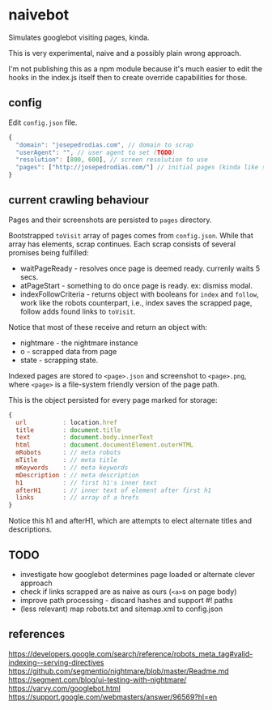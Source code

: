 # naivebot

Simulates googlebot visiting pages, kinda.

This is very experimental, naive and a possibly plain wrong approach.

I'm not publishing this as a npm module because it's much easier to edit the hooks in the index.js
itself then to create override capabilities for those.


## config

Edit `config.json` file.

```js
{
  "domain": "josepedrodias.com", // domain to scrap
  "userAgent": "", // user agent to set (TODO)
  "resolution": [800, 600], // screen resolution to use
  "pages": ["http://josepedrodias.com/"] // initial pages (kinda like sitemap.xml)
}
```


## current crawling behaviour

Pages and their screenshots are persisted to `pages` directory.

Bootstrapped `toVisit` array of pages comes from `config.json`.
While that array has elements, scrap continues.
Each scrap consists of several promises being fulfilled:

* waitPageReady - resolves once page is deemed ready. currenly waits 5 secs.
* atPageStart - something to do once page is ready. ex: dismiss modal.
* indexFollowCriteria - returns object with booleans for `index` and `follow`, work like the robots counterpart, i.e., index saves the scrapped page, follow adds found links to `toVisit`.

Notice that most of these receive and return an object with:
* nightmare - the nightmare instance
* o - scrapped data from page
* state - scrapping state.

Indexed pages are stored to `<page>.json` and screenshot to `<page>.png`,
where `<page>` is a file-system friendly version of the page path.


This is the object persisted for every page marked for storage:

```js
{
  url          : location.href
  title        : document.title
  text         : document.body.innerText
  html         : document.documentElement.outerHTML
  mRobots      : // meta robots
  mTitle       : // meta title
  mKeywords    : // meta keywords
  mDescription : // meta description
  h1           : // first h1's inner text
  afterH1      : // inner text of element after first h1
  links        : // array of a hrefs
}
```

Notice this h1 and afterH1, which are attempts to elect alternate titles and descriptions.


## TODO

* investigate how googlebot determines page loaded or alternate clever approach
* check if links scrapped are as naive as ours (`<a>`s on page body)
* improve path processing - discard hashes and support #! paths
* (less relevant) map robots.txt and sitemap.xml to config.json


## references


https://developers.google.com/search/reference/robots_meta_tag#valid-indexing--serving-directives
https://github.com/segmentio/nightmare/blob/master/Readme.md
https://segment.com/blog/ui-testing-with-nightmare/
https://varvy.com/googlebot.html
https://support.google.com/webmasters/answer/96569?hl=en

